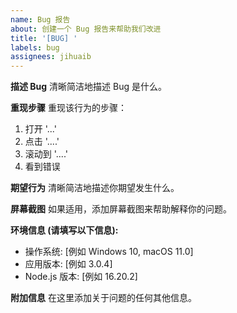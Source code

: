 ```yaml
---
name: Bug 报告
about: 创建一个 Bug 报告来帮助我们改进
title: '[BUG] '
labels: bug
assignees: jihuaib
---
```


**描述 Bug**
清晰简洁地描述 Bug 是什么。

**重现步骤**
重现该行为的步骤：

1. 打开 '...'
2. 点击 '....'
3. 滚动到 '....'
4. 看到错误

**期望行为**
清晰简洁地描述你期望发生什么。

**屏幕截图**
如果适用，添加屏幕截图来帮助解释你的问题。

**环境信息 (请填写以下信息):**

- 操作系统: [例如 Windows 10, macOS 11.0]
- 应用版本: [例如 3.0.4]
- Node.js 版本: [例如 16.20.2]

**附加信息**
在这里添加关于问题的任何其他信息。
